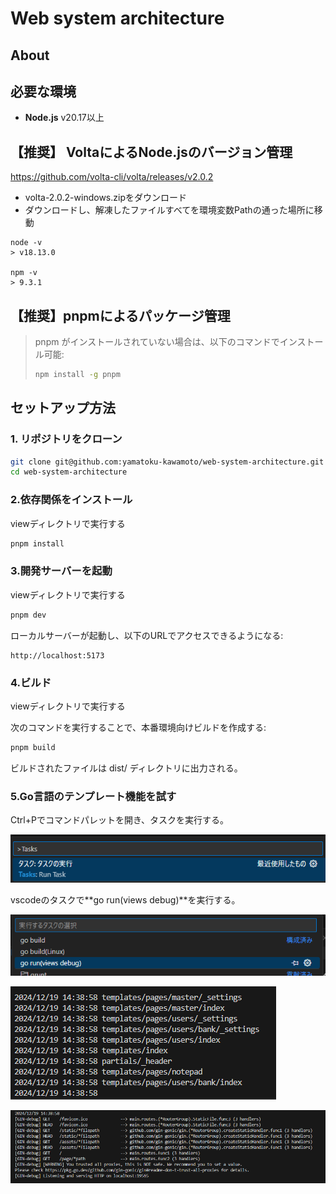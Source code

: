 # Web system architecture

## About


## 必要な環境

- **Node.js** v20.17以上

## 【推奨】 VoltaによるNode.jsのバージョン管理

https://github.com/volta-cli/volta/releases/v2.0.2

- volta-2.0.2-windows.zipをダウンロード
- ダウンロードし、解凍したファイルすべてを環境変数Pathの通った場所に移動

```Terminal
node -v
> v18.13.0 

npm -v
> 9.3.1
```

## 【推奨】pnpmによるパッケージ管理

> pnpm がインストールされていない場合は、以下のコマンドでインストール可能:
> ```bash
> npm install -g pnpm
> ```

## セットアップ方法

### 1. リポジトリをクローン

```bash
git clone git@github.com:yamatoku-kawamoto/web-system-architecture.git
cd web-system-architecture
```

### 2.依存関係をインストール

viewディレクトリで実行する

```bash
pnpm install
```

### 3.開発サーバーを起動

viewディレクトリで実行する

```bash
pnpm dev
```

ローカルサーバーが起動し、以下のURLでアクセスできるようになる:
```
http://localhost:5173
```

### 4.ビルド

viewディレクトリで実行する

次のコマンドを実行することで、本番環境向けビルドを作成する:
```bash
pnpm build
```

ビルドされたファイルは dist/ ディレクトリに出力される。

### 5.Go言語のテンプレート機能を試す

Ctrl+Pでコマンドパレットを開き、タスクを実行する。

![alt text](docs/assets/{12261331-BFFC-48D0-81DC-67CBBF096F08}.png)

vscodeのタスクで**go run(views debug)**を実行する。

![alt text](docs/assets/{5B9C0D2F-5336-4024-B9BD-7E05D4894B37}.png)

![alt text](docs/assets/{83518E52-B53C-457A-973A-AA17AA208981}.png)

![alt text](docs/assets/{2A70F6E6-D839-4866-8B01-019552A8C421}.png)
